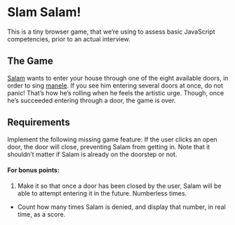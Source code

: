 Slam Salam!
===========

This is a tiny browser game, that we’re using to assess basic JavaScript competencies, prior to an actual interview.



The Game
--------

[Salam](https://en.wikipedia.org/wiki/Florin_Salam) wants to enter your house through one of the eight available doors, in order to sing [manele](https://en.wikipedia.org/wiki/Manele). If you see him entering several doors at once, do not panic! That’s how he’s rolling when he feels the artistic urge. Though, once he’s succeeded entering through a door, the game is over.



Requirements
------------

Implement the following missing game feature: If the user clicks an open door, the door will close, preventing Salam from getting in. Note that it shouldn’t matter if Salam is already on the doorstep or not.

#### For bonus points:

1. Make it so that once a door has been closed by the user, Salam will be able to attempt entering it in the future. Numberless times.
* Count how many times Salam is denied, and display that number, in real time, as a score.
